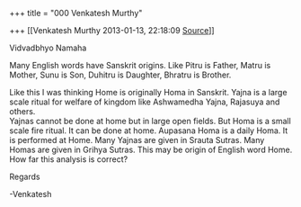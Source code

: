 +++
title = "000 Venkatesh Murthy"

+++
[[Venkatesh Murthy	2013-01-13, 22:18:09 [Source](https://groups.google.com/g/bvparishat/c/G-qpgG6_mJ0)]]



Vidvadbhyo Namaha  
  
Many English words have Sanskrit origins. Like Pitru is Father, Matru is Mother, Sunu is Son, Duhitru is Daughter, Bhratru is Brother.  
  
Like this I was thinking Home is originally Homa in Sanskrit. Yajna is a large scale ritual for welfare of kingdom like Ashwamedha Yajna, Rajasuya and others.  
Yajnas cannot be done at home but in large open fields. But Homa is a small scale fire ritual. It can be done at home. Aupasana Homa is a daily Homa. It  
is performed at Home. Many Yajnas are given in Srauta Sutras. Many Homas are given in Grihya Sutras. This may be origin of English word Home. How far this analysis is correct?  
  
Regards  
  
-Venkatesh  
  
  
  
  

